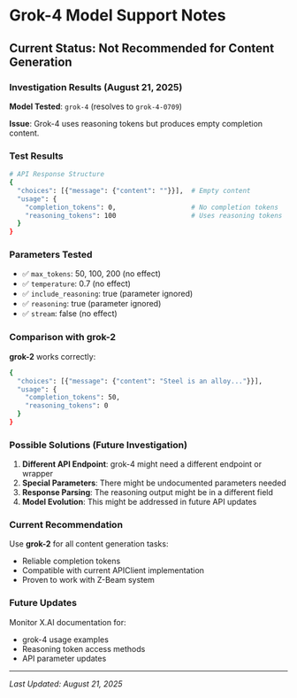 # Grok-4 Model Support Notes

## Current Status: Not Recommended for Content Generation

### Investigation Results (August 21, 2025)

**Model Tested**: `grok-4` (resolves to `grok-4-0709`)

**Issue**: Grok-4 uses reasoning tokens but produces empty completion content.

### Test Results

```bash
# API Response Structure
{
  "choices": [{"message": {"content": ""}}],  # Empty content
  "usage": {
    "completion_tokens": 0,                   # No completion tokens
    "reasoning_tokens": 100                   # Uses reasoning tokens
  }
}
```

### Parameters Tested

- ✅ `max_tokens`: 50, 100, 200 (no effect)
- ✅ `temperature`: 0.7 (no effect)
- ✅ `include_reasoning`: true (parameter ignored)
- ✅ `reasoning`: true (parameter ignored)
- ✅ `stream`: false (no effect)

### Comparison with grok-2

**grok-2** works correctly:
```bash
{
  "choices": [{"message": {"content": "Steel is an alloy..."}}],
  "usage": {
    "completion_tokens": 50,
    "reasoning_tokens": 0
  }
}
```

### Possible Solutions (Future Investigation)

1. **Different API Endpoint**: grok-4 might need a different endpoint or wrapper
2. **Special Parameters**: There might be undocumented parameters needed
3. **Response Parsing**: The reasoning output might be in a different field
4. **Model Evolution**: This might be addressed in future API updates

### Current Recommendation

Use **grok-2** for all content generation tasks:
- Reliable completion tokens
- Compatible with current APIClient implementation
- Proven to work with Z-Beam system

### Future Updates

Monitor X.AI documentation for:
- grok-4 usage examples
- Reasoning token access methods
- API parameter updates

---
*Last Updated: August 21, 2025*
